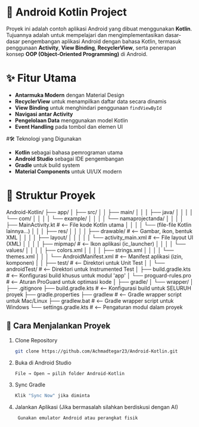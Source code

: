 # 📱 Android Kotlin Project

Proyek ini adalah contoh aplikasi Android yang dibuat menggunakan **Kotlin**.  
Tujuannya adalah untuk mempelajari dan mengimplementasikan dasar-dasar pengembangan aplikasi Android dengan bahasa Kotlin, termasuk penggunaan **Activity**, **View Binding**, **RecyclerView**, serta penerapan konsep **OOP (Object-Oriented Programming)** di Android.


# ✨ Fitur Utama
- **Antarmuka Modern** dengan Material Design
- **RecyclerView** untuk menampilkan daftar data secara dinamis
- **View Binding** untuk menghindari penggunaan `findViewById`
- **Navigasi antar Activity**
- **Pengelolaan Data** menggunakan model Kotlin
- **Event Handling** pada tombol dan elemen UI


#🛠️ Teknologi yang Digunakan
- **Kotlin** sebagai bahasa pemrograman utama
- **Android Studio** sebagai IDE pengembangan
- **Gradle** untuk build system
- **Material Components** untuk UI/UX modern


# 📂 Struktur Proyek
Android-Kotlin/
├── app/
│   ├── src/
│   │   ├── main/
│   │   │   ├── java/
│   │   │   │   └── com/
│   │   │   │       └── example/
│   │   │   │           └── namaprojectanda/
│   │   │   │               ├── MainActivity.kt      # <-- File kode Kotlin utama
│   │   │   │               └── (file-file Kotlin lainnya...)
│   │   │   ├── res/
│   │   │   │   ├── drawable/                      # <-- Gambar, ikon, bentuk XML
│   │   │   │   ├── layout/
│   │   │   │   │   └── activity_main.xml        # <-- File layout UI (XML)
│   │   │   │   ├── mipmap/                        # <-- Ikon aplikasi (ic_launcher)
│   │   │   │   └── values/
│   │   │   │       ├── colors.xml
│   │   │   │       ├── strings.xml
│   │   │   │       └── themes.xml
│   │   │   └── AndroidManifest.xml              # <-- Manifest aplikasi (izin, komponen)
│   │   ├── test/                                # <-- Direktori untuk Unit Test
│   │   └── androidTest/                         # <-- Direktori untuk Instrumented Test
│   ├── build.gradle.kts                         # <-- Konfigurasi build khusus untuk modul 'app'
│   └── proguard-rules.pro                     # <-- Aturan ProGuard untuk optimasi kode
│
├── gradle/
│   └── wrapper/
│
├── .gitignore
├── build.gradle.kts                             # <-- Konfigurasi build untuk SELURUH proyek
├── gradle.properties
├── gradlew                                      # <-- Gradle wrapper script untuk Mac/Linux
├── gradlew.bat                                  # <-- Gradle wrapper script untuk Windows
└── settings.gradle.kts                          # <-- Pengaturan modul dalam proyek



## 🚀 Cara Menjalankan Proyek
1. Clone Repository
   ```bash
   git clone https://github.com/Achmadtegar23/Android-Kotlin.git
   
2. Buka di Android Studio
   ```bash
   File → Open → pilih folder Android-Kotlin

3. Sync Gradle
   ```bash
   Klik "Sync Now" jika diminta

4. Jalankan Aplikasi (Jika bermasalah silahkan berdiskusi dengan AI)
   ```bash
    Gunakan emulator Android atau perangkat fisik

